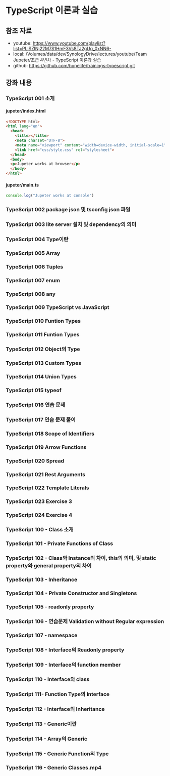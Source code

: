 # TypeScript 이론과 실습

## 참조 자료
- youtube: https://www.youtube.com/playlist?list=PLlSZlNj22M7S1HmF3Vs8TJ2gUq_0xNN6-
- local: /Volumes/data/dev/SynologyDrive/lectures/youtube/Team Jupeter/초급 4년차 - TypeScript 이론과 실습
- github: https://github.com/hopelife/trainings-typescript.git

## 강좌 내용

### TypeScript 001 소개

#### jupeter/index.html

```html
<!DOCTYPE html>
<html lang="en">
  <head>
    <title></title>
    <meta charset="UTF-8">
    <meta name="viewport" content="width=device-width, initial-scale=1">
    <link href="css/style.css" rel="stylesheet">
  </head>
  <body>
  <p>Jupeter works at browser</p>
  </body>
</html>
```

#### jupeter/main.ts

```javascript
console.log("Jupeter works at console")
```

### TypeScript 002 package json 및 tsconfig json 파일


### TypeScript 003 lite server 설치 및 dependency의 의미


### TypeScript 004 Type이란


### TypeScript 005 Array


### TypeScript 006 Tuples


### TypeScript 007 enum


### TypeScript 008 any


### TypeScript 009 TypeScript vs JavaScript


### TypeScript 010 Funtion Types


### TypeScript 011 Funtion Types


### TypeScript 012 Object의 Type


### TypeScript 013 Custom Types


### TypeScript 014 Union Types


### TypeScript 015 typeof


### TypeScript 016 연습 문제


### TypeScript 017 연습 문제 풀이


### TypeScript 018 Scope of Identifiers


### TypeScript 019 Arrow Functions


### TypeScript 020 Spread


### TypeScript 021 Rest Arguments


### TypeScript 022 Template Literals


### TypeScript 023 Exercise 3


### TypeScript 024 Exercise 4


### TypeScript 100 - Class 소개


### TypeScript 101 - Private Functions of Class


### TypeScript 102 - Class와 Instance의 차이, this의 의미, 및 static property와 general property의 차이


### TypeScript 103 - Inheritance


### TypeScript 104 - Private Constructor and Singletons


### TypeScript 105 - readonly property


### TypeScript 106 - 연습문제 Validation without Regular expression


### TypeScript 107 - namespace


### TypeScript 108 - Interface의 Readonly property


### TypeScript 109 - Interface의 function member


### TypeScript 110 - Interface와 class


### TypeScript 111- Function Type의 Interface


### TypeScript 112 - Interface의 Inheritance


### TypeScript 113 - Generic이란


### TypeScript 114 - Array의 Generic


### TypeScript 115 - Generic Function의 Type


### TypeScript 116 - Generic Classes.mp4

